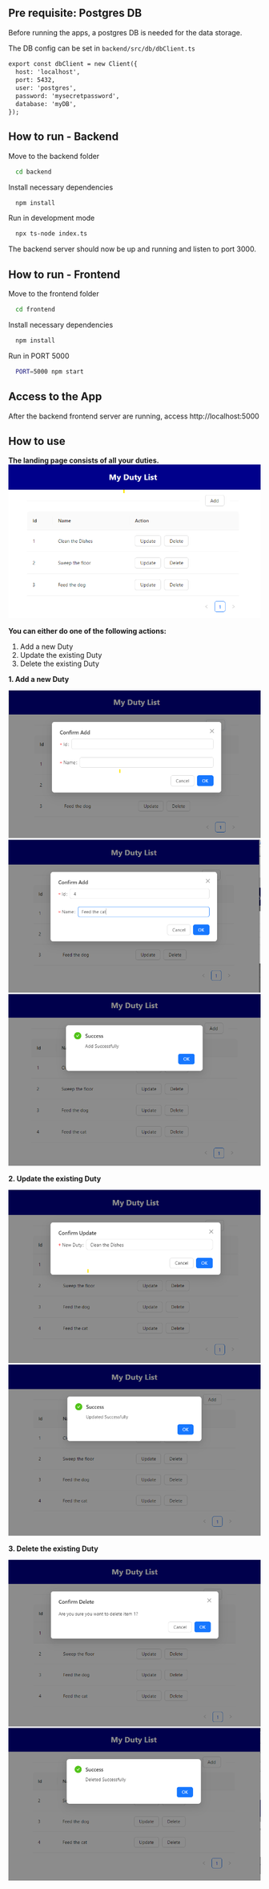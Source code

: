 ## Pre requisite: Postgres DB

Before running the apps, a postgres DB is needed for the data storage. 

The DB config can be set in `backend/src/db/dbClient.ts`


```
export const dbClient = new Client({
  host: 'localhost',
  port: 5432,
  user: 'postgres',
  password: 'mysecretpassword',
  database: 'myDB',
});
```

## How to run - Backend


Move to the backend folder
```bash
  cd backend
```

Install necessary dependencies
```bash
  npm install
```

Run in development mode
```bash
  npx ts-node index.ts
```

The backend server should now be up and running and listen to port 3000.

## How to run - Frontend
Move to the frontend folder
```bash
  cd frontend
```

Install necessary dependencies
```bash
  npm install
```


Run in PORT 5000
```bash
  PORT=5000 npm start
```


## Access to the App
After the backend frontend server are running, access http://localhost:5000 


## How to use

**The landing page consists of all your duties.**
![duty list page](screencap/duty_list.png)

**You can either do one of the following actions:**

1. Add a new Duty
2. Update the existing Duty
3. Delete the existing Duty

**1. Add a new Duty**

![duty list page](screencap/add_duty_dialog.png)
![duty list page](screencap/add_duty_dialog_typed.png)
![duty list page](screencap/add_duty_success.png)

**2. Update the existing Duty**

![duty list page](screencap/update_duty_dialog.png)
![duty list page](screencap/update_duty_success.png)

**3. Delete the existing Duty**

![duty list page](screencap/delete_duty_dialog.png)
![duty list page](screencap/delete_duty_success.png)


